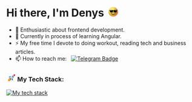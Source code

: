 # Hi there, I'm Denys <img src="gif/sunglasses.gif" width="30px">

- 🔭 Enthusiastic about frontend development.
- 🌱 Currently in process of learning Angular.
- ⚡ My free time I devote to doing workout, reading tech and business articles.
- 📫 How to reach me: &nbsp; [![Telegram Badge](https://img.shields.io/badge/-den_progman-blue?style=flat&logo=Telegram&logoColor=white)](https://t.me/den_progman)

### <img src="gif/rocket.gif" width="25"> My Tech Stack:

[![My tech stack](https://skillicons.dev/icons?i=angular,ts,rxjs,sass,webpack)](https://skillicons.dev)
